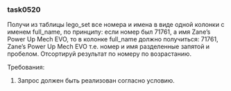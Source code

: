 
### task0520

Получи из таблицы lego_set все номера и имена в виде одной колонки с именем full_name, по принципу:
если номер был 71761, а имя Zane&rsquo;s Power Up Mech EVO, то в колонке full_name должно получиться:
71761, Zane&rsquo;s Power Up Mech EVO
т.е. номер и имя разделенные запятой и пробелом.
Отсортируй результат по номеру по возрастанию.


Требования:
1.	Запрос должен быть реализован согласно условию.


